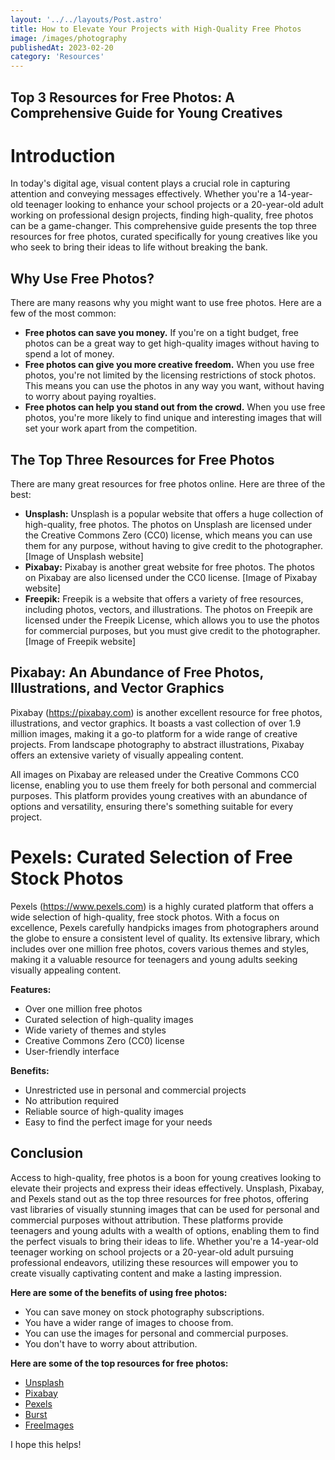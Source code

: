 ```yaml
---
layout: '../../layouts/Post.astro'
title: How to Elevate Your Projects with High-Quality Free Photos
image: /images/photography
publishedAt: 2023-02-20
category: 'Resources'
---
```


## Top 3 Resources for Free Photos: A Comprehensive Guide for Young Creatives

# Introduction

In today's digital age, visual content plays a crucial role in capturing attention and conveying messages effectively. Whether you're a 14-year-old teenager looking to enhance your school projects or a 20-year-old adult working on professional design projects, finding high-quality, free photos can be a game-changer. This comprehensive guide presents the top three resources for free photos, curated specifically for young creatives like you who seek to bring their ideas to life without breaking the bank.

## Why Use Free Photos?

There are many reasons why you might want to use free photos. Here are a few of the most common:

* **Free photos can save you money.** If you're on a tight budget, free photos can be a great way to get high-quality images without having to spend a lot of money.
* **Free photos can give you more creative freedom.** When you use free photos, you're not limited by the licensing restrictions of stock photos. This means you can use the photos in any way you want, without having to worry about paying royalties.
* **Free photos can help you stand out from the crowd.** When you use free photos, you're more likely to find unique and interesting images that will set your work apart from the competition.

## The Top Three Resources for Free Photos

There are many great resources for free photos online. Here are three of the best:

* **Unsplash:** Unsplash is a popular website that offers a huge collection of high-quality, free photos. The photos on Unsplash are licensed under the Creative Commons Zero (CC0) license, which means you can use them for any purpose, without having to give credit to the photographer.
[Image of Unsplash website]
* **Pixabay:** Pixabay is another great website for free photos. The photos on Pixabay are also licensed under the CC0 license.
[Image of Pixabay website]
* **Freepik:** Freepik is a website that offers a variety of free resources, including photos, vectors, and illustrations. The photos on Freepik are licensed under the Freepik License, which allows you to use the photos for commercial purposes, but you must give credit to the photographer.
[Image of Freepik website]

## Pixabay: An Abundance of Free Photos, Illustrations, and Vector Graphics

Pixabay (https://pixabay.com) is another excellent resource for free photos, illustrations, and vector graphics. It boasts a vast collection of over 1.9 million images, making it a go-to platform for a wide range of creative projects. From landscape photography to abstract illustrations, Pixabay offers an extensive variety of visually appealing content.

All images on Pixabay are released under the Creative Commons CC0 license, enabling you to use them freely for both personal and commercial purposes. This platform provides young creatives with an abundance of options and versatility, ensuring there's something suitable for every project.

# Pexels: Curated Selection of Free Stock Photos

Pexels (https://www.pexels.com) is a highly curated platform that offers a wide selection of high-quality, free stock photos. With a focus on excellence, Pexels carefully handpicks images from photographers around the globe to ensure a consistent level of quality. Its extensive library, which includes over one million free photos, covers various themes and styles, making it a valuable resource for teenagers and young adults seeking visually appealing content.

**Features:**

* Over one million free photos
* Curated selection of high-quality images
* Wide variety of themes and styles
* Creative Commons Zero (CC0) license
* User-friendly interface

**Benefits:**

* Unrestricted use in personal and commercial projects
* No attribution required
* Reliable source of high-quality images
* Easy to find the perfect image for your needs

## Conclusion

Access to high-quality, free photos is a boon for young creatives looking to elevate their projects and express their ideas effectively. Unsplash, Pixabay, and Pexels stand out as the top three resources for free photos, offering vast libraries of visually stunning images that can be used for personal and commercial purposes without attribution. These platforms provide teenagers and young adults with a wealth of options, enabling them to find the perfect visuals to bring their ideas to life. Whether you're a 14-year-old teenager working on school projects or a 20-year-old adult pursuing professional endeavors, utilizing these resources will empower you to create visually captivating content and make a lasting impression.

**Here are some of the benefits of using free photos:**

* You can save money on stock photography subscriptions.
* You have a wider range of images to choose from.
* You can use the images for personal and commercial purposes.
* You don't have to worry about attribution.

**Here are some of the top resources for free photos:**

* [Unsplash](https://unsplash.com/)
* [Pixabay](https://pixabay.com/)
* [Pexels](https://pexels.com/)
* [Burst](https://burst.shopify.com/)
* [FreeImages](https://freeimages.com/)

I hope this helps!



